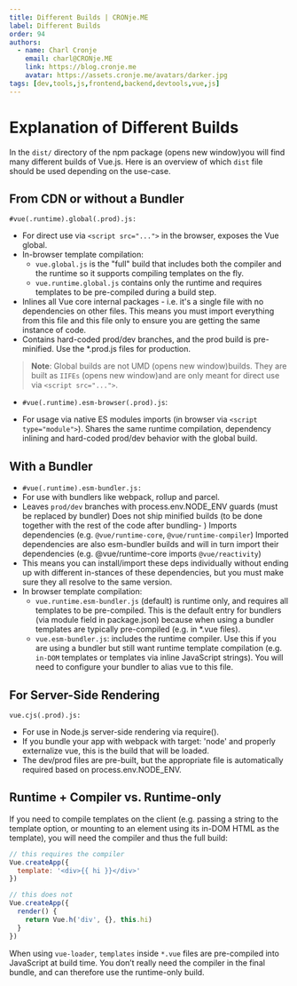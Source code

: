 ```yaml
---
title: Different Builds | CRONje.ME
label: Different Builds
order: 94
authors:
  - name: Charl Cronje
    email: charl@CRONje.ME
    link: https://blog.cronje.me
    avatar: https://assets.cronje.me/avatars/darker.jpg
tags: [dev,tools,js,frontend,backend,devtools,vue,js]
---
```


# Explanation of Different Builds

In the `dist/` directory of the npm package (opens new window)you will find many different builds of Vue.js. Here is an overview of which `dist` file should be used depending on the use-case.

## From CDN or without a Bundler

`#vue(.runtime).global(.prod).js:`

- For direct use via `<script src="...">` in the browser, exposes the Vue global.
- In-browser template compilation:
  - `vue.global.js` is the "full" build that includes both the compiler and the runtime so it supports compiling templates on the fly.
  - `vue.runtime.global.js` contains only the runtime and requires templates to be pre-compiled during a build step.
- Inlines all Vue core internal packages - i.e. it's a single file with no dependencies on other files. This means you must import everything from this file and this file only to ensure you are getting the same instance of code.
- Contains hard-coded prod/dev branches, and the prod build is pre-minified. Use the *.prod.js files for production.

> **Note**:  Global builds are not UMD (opens new window)builds. They are built as `IIFEs` (opens new window)and are only meant for direct use via `<script src="...">`.

- `#vue(.runtime).esm-browser(.prod).js`:

- For usage via native ES modules imports (in browser via `<script type="module">`).
Shares the same runtime compilation, dependency inlining and hard-coded prod/dev behavior with the global build.

## With a Bundler

- `#vue(.runtime).esm-bundler.js:`
- For use with bundlers like webpack, rollup and parcel.
- Leaves `prod/dev` branches with process.env.NODE_ENV guards (must be replaced by bundler)
Does not ship minified builds (to be done together with the rest of the code after bundling- )
Imports dependencies (e.g. `@vue/runtime-core`, `@vue/runtime-compiler`)
Imported dependencies are also esm-bundler builds and will in turn import their dependencies (e.g. @vue/runtime-core imports `@vue/reactivity`)
- This means you can install/import these deps individually without ending up with different in-stances of these dependencies, but you must make sure they all resolve to the same version.
- In browser template compilation:
  - `vue.runtime.esm-bundler.js` (default) is runtime only, and requires all templates to be pre-compiled. This is the default entry for bundlers (via module field in package.json) because when using a bundler templates are typically pre-compiled (e.g. in *.vue files).
  - `vue.esm-bundler.js`: includes the runtime compiler. Use this if you are using a bundler but still want runtime template compilation (e.g. `in-DOM` templates or templates via inline JavaScript strings). You will need to configure your bundler to alias vue to this file.

## For Server-Side Rendering

`vue.cjs(.prod).js:`

- For use in Node.js server-side rendering via require().
- If you bundle your app with webpack with target: 'node' and properly externalize vue, this is the build that will be loaded.
- The dev/prod files are pre-built, but the appropriate file is automatically required based on process.env.NODE_ENV.

## Runtime + Compiler vs. Runtime-only

If you need to compile templates on the client (e.g. passing a string to the template option, or mounting to an element using its in-DOM HTML as the template), you will need the compiler and thus the full build:

```js
// this requires the compiler
Vue.createApp({
  template: '<div>{{ hi }}</div>'
})

// this does not
Vue.createApp({
  render() {
    return Vue.h('div', {}, this.hi)
  }
})
```

When using `vue-loader`, `templates` inside `*.vue` files are pre-compiled into JavaScript at build time. You don’t really need the compiler in the final bundle, and can therefore use the runtime-only build.
